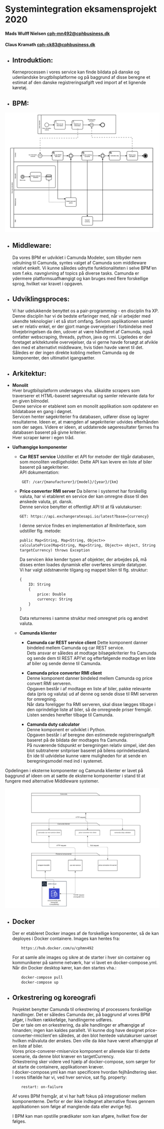 # Systemintegration eksamensprojekt 2020

#### Mads Wulff Nielsen cph-mn492@cphbusiness.dk

#### Claus Kramath cph-ck83@cphbusiness.dk

- ## Introduktion:
  Kerneprocessen i vores service kan finde bildata på danske og udenlandske brugtbilsplatforme og på baggrund af disse beregne et estimat af den danske registreringsafgift ved import af et lignende køretøj.

- ## BPM:

![image](carDutyCalBPM.png)

- ## Middleware:
  Da vores BPM er udviklet i Camunda Modeler, som tilbyder nem udrulning til Camunda, syntes valget af Camunda som middleware relativt enkelt. Vi kunne således udnytte funktionaliteten i selve BPM'en som f.eks. navngivning af topics på diverse tasks. Camunda er ydermere platformsuafhængigt og kan bruges med flere forskellige sprog, hvilket var kravet i opgaven.
- ## Udviklingsproces:
  Vi har udelukkende benyttet os a pair-programming - en disciplin fra XP. Denne disciplin har vi de bedste erfaringer med, når vi arbejder med ukendte teknologier i et så stort omfang. Selvom applikationen samlet set er relativ enkel, er der gjort mange overvejelser i forbindelse med tilvejebringelsen da den, udover at være håndteret af Camunda, også omfatter webscraping, threads, python, java og rmi. Ligeledes er der foretaget arkitekturelle overvejelser, da vi gerne havde forsøgt at afvikle den med et alternativt middleware, hvis tiden havde været til det. Således er der ingen direkte kobling mellem Camunda og de komponenter, den ultimativt igangsætter.
- ## Arkitektur:

* **Monolit**\
  Hver brugtbilsplatform undersøges vha. såkaldte scrapers som traverserer et HTML-baseret søgeresultat og samler relevante data for en given bilmodel.\
  Denne service er etableret som en monolit applikation som opdaterer en bildatabase en gang i døgnet.\
  Servicen henter søgekriterier fra databasen, udfører disse og lagrer resultaterne. Ideen er, at mængden af søgekriterier udvides efterhånden som der søges. Videre er ideen, at uddaterede søgeresultater fjernes fra databasen baseret på givne kriterier.\
  Hver scraper kører i egen tråd.

* **Uafhængige komponenter**
   * **Car REST service**
        Udstiller et API for metoder der tilgår databasen, som monoliten vedligeholder. Dette API kan levere en liste af biler baseret på søgekriterier.\
        API dokumentation:

          GET: /car/{manufacturer}/{model}/{year}/{km}

    * **Price converter RMI server**
  Da bilerne i systemet har forskellig valuta, har vi etableret en service der kan omregne disse til den ønskede valuta, pt. dansk.\
  Denne service benytter et offentligt API til at få valutakurser:

          GET: https://api.exchangeratesapi.io/latest?base={currency}

      I denne service findes en implementation af RmiInterface, som udstiller flg. metode:

          public Map<String, Map<String, Object>> calculatePrice(Map<String, Map<String, Object>> object, String targetCurrency) throws Exception
      Da servicen ikke kender typen af objekter, der arbejdes på, må disses enten loades dynamisk eller overføres simple datatyper.\
          Vi har valgt sidstnævnte tilgang og mappet bilen til flg. struktur:

          {
              ID: String
              {
                  price: Double
                  currency: String
              }
          }
      Data returneres i samme struktur med omregnet pris og ændret valuta.


  * **Camunda klienter**
    * **Camunda car REST service client**
    Dette komponent danner bindeled mellem Camunda og car REST service.\
  Dets ansvar er således at modtage bilsøgekriterier fra Camunda og sende dem til REST API'et og efterfølgende modtage en liste af biler og sende denne til Camunda.

    * **Camunda price converter RMI client**\
          Denne komponent danner bindeled mellem Camunda og price convert RMI serveren.\
          Opgaven består i af modtage en liste af biler, pakke relevante data (pris og valuta) ud af denne og sende disse til RMI serveren for omregning.\
          Når data foreligger fra RMI serveren, skal disse lægges tilbage i den oprindelige liste af biler, så de omregnede priser fremgår.\
          Listen sendes herefter tilbage til Camunda.
    * **Camunda duty calculator**\
          Denne komponent er udviklet i Python.\
          Opgaven består i af beregne den estimerede registreringsafgift baseret på de bildata der modtages fra Camunda.\
          På nuværende tidspunkt er beregningen relativ simpel, idet den blot subtraherer snitpriser baseret på bilens oprindelsesland.\
          En ide til udvidelse kunne være muligheden for at sende en beregningsmodel med ind i systemet.

Opdelingen i eksterne komponenter og Camunda klienter er lavet på baggrund af ideen om at sætte de eksterne komponenter i stand til at fungere med alternative Middleware systemer.

![image](arkitektur.png)

- ## **Docker**
  Der er etableret Docker images af de forskellige komponenter, så de kan deployes i Docker containere. Images kan hentes fra:

          https://hub.docker.com/u/cphmn492

  For at samle alle images og sikre at de starter i hver sin container og kommunikerer på samme netværk, har vi lavet en docker-compose.yml. Når din Docker desktop kører, kan den startes vha.:

          docker-compose pull
          docker-compose up

- ## **Orkestrering og koreografi**
   Projektet benytter Camunda til orkestrering af processens forskellige handlinger. Det er således Camunda der, på baggrund af vores BPM afgør, i hvilken rækkefølge, handlingerne udføres.\
   Der er tale om en orkestrering, da alle handlinger er afhængige af hinanden; ingen kan kaldes parallelt. Vi kunne dog have designet price-converter-rmiclient'en således, at den blot hentede valutakurser uanset hvilken målvaluta der ønskes. Den ville da ikke have været afhængige af en liste af biler.\
   Vores price-converer-rmiservice komponent er allerede klar til dette scenarie, da denne blot kræver en targetCurrency.\
  Orkestrering sker videre ved hjælp af docker-compose, som sørger for at starte de containere, applikationen kræver.\
   I docker-compose.yml kan man specificere hvordan fejlhåndtering sker. I vores tilfælde har vi, ved hver service, sat flg. property:

          restart: on-failure

  Af vores BPM fremgår, at vi har haft fokus på integrationer mellem komponenterne. Derfor er der ikke indtegnet alternative flows gennem applikationen som følge af manglende data eller øvrige fejl.

  I BPM kan man opstille prædikater som kan afgøre, hvilket flow der følges.
